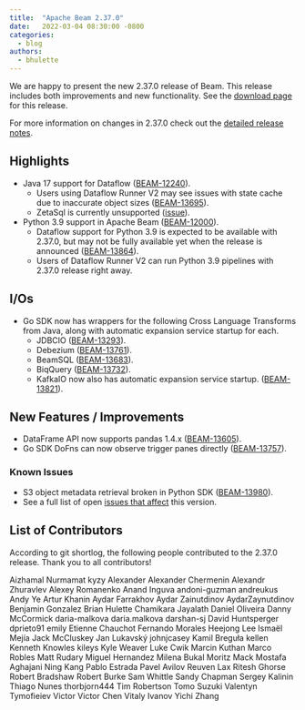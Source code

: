 ```yaml
---
title:  "Apache Beam 2.37.0"
date:   2022-03-04 08:30:00 -0800
categories:
  - blog
authors:
  - bhulette
---
```


We are happy to present the new 2.37.0 release of Beam.
This release includes both improvements and new functionality.
See the [download page](/get-started/downloads/2370-2022-03-04) for this release.

<!--more-->

For more information on changes in 2.37.0 check out the [detailed release notes](https://issues.apache.org/jira/secure/ReleaseNote.jspa?projectId=12319527&version=12351168).

## Highlights
* Java 17 support for Dataflow ([BEAM-12240](https://issues.apache.org/jira/browse/BEAM-12240)).
  * Users using Dataflow Runner V2 may see issues with state cache due to inaccurate object sizes ([BEAM-13695](https://issues.apache.org/jira/browse/BEAM-13695)).
  * ZetaSql is currently unsupported ([issue](https://github.com/google/zetasql/issues/89)).
* Python 3.9 support in Apache Beam ([BEAM-12000](https://issues.apache.org/jira/browse/BEAM-12000)).
  * Dataflow support for Python 3.9 is expected to be available with 2.37.0,
    but may not be fully available yet when the release is announced ([BEAM-13864](https://issues.apache.org/jira/browse/BEAM-13864)).
  * Users of Dataflow Runner V2 can run Python 3.9 pipelines with 2.37.0 release right away.

## I/Os

* Go SDK now has wrappers for the following Cross Language Transforms from Java, along with automatic expansion service startup for each.
    *  JDBCIO ([BEAM-13293](https://issues.apache.org/jira/browse/BEAM-13293)).
    *  Debezium ([BEAM-13761](https://issues.apache.org/jira/browse/BEAM-13761)).
    *  BeamSQL ([BEAM-13683](https://issues.apache.org/jira/browse/BEAM-13683)).
    *  BiqQuery ([BEAM-13732](https://issues.apache.org/jira/browse/BEAM-13732)).
    *  KafkaIO now also has automatic expansion service startup. ([BEAM-13821](https://issues.apache.org/jira/browse/BEAM-13821)).

## New Features / Improvements

* DataFrame API now supports pandas 1.4.x ([BEAM-13605](https://issues.apache.org/jira/browse/BEAM-13605)).
* Go SDK DoFns can now observe trigger panes directly ([BEAM-13757](https://issues.apache.org/jira/browse/BEAM-13757)).

### Known Issues

* S3 object metadata retrieval broken in Python SDK ([BEAM-13980](https://issues.apache.org/jira/browse/BEAM-13980)).
* See a full list of open [issues that affect](https://issues.apache.org/jira/issues/?jql=project%20%3D%20BEAM%20AND%20affectedVersion%20%3D%202.37.0%20ORDER%20BY%20priority%20DESC%2C%20updated%20DESC) this version.

## List of Contributors

According to git shortlog, the following people contributed to the 2.37.0 release. Thank you to all contributors!

Aizhamal Nurmamat kyzy
Alexander
Alexander Chermenin
Alexandr Zhuravlev
Alexey Romanenko
Anand Inguva
andoni-guzman
andreukus
Andy Ye
Artur Khanin
Aydar Farrakhov
Aydar Zainutdinov
AydarZaynutdinov
Benjamin Gonzalez
Brian Hulette
Chamikara Jayalath
Daniel Oliveira
Danny McCormick
daria-malkova
daria.malkova
darshan-sj
David Huntsperger
dprieto91
emily
Etienne Chauchot
Fernando Morales
Heejong Lee
Ismaël Mejía
Jack McCluskey
Jan Lukavský
johnjcasey
Kamil Breguła
kellen
Kenneth Knowles
kileys
Kyle Weaver
Luke Cwik
Marcin Kuthan
Marco Robles
Matt Rudary
Miguel Hernandez
Milena Bukal
Moritz Mack
Mostafa Aghajani
Ning Kang
Pablo Estrada
Pavel Avilov
Reuven Lax
Ritesh Ghorse
Robert Bradshaw
Robert Burke
Sam Whittle
Sandy Chapman
Sergey Kalinin
Thiago Nunes
thorbjorn444
Tim Robertson
Tomo Suzuki
Valentyn Tymofieiev
Victor
Victor Chen
Vitaly Ivanov
Yichi Zhang
